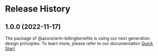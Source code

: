 # Release History
    
## 1.0.0 (2022-11-17)

The package of @azure/arm-billingbenefits is using our next generation design principles. To learn more, please refer to our documentation [Quick Start](https://aka.ms/js-track2-quickstart).
